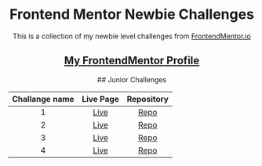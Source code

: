 <h1 align="center">Frontend Mentor Newbie Challenges</h1>

<p align="center">This is a collection of my newbie level challenges from <a href="https://www.frontendmentor.io/" target="_blank">FrontendMentor.io</a></p>

<h2 align="center"><a href="https://www.frontendmentor.io/profile/dnksebastian" target="_blank">My FrontendMentor Profile</a></h2>

<div align="center">
## Junior Challenges

| Challange name | Live Page | Repository |
| :------------: | :-------: | :--------: |
| 1 |  <a href="" target="_blank">Live</a> | <a href="" target="_blank">Repo</a> |
| 2 |  <a href="" target="_blank">Live</a>  |  <a href="" target="_blank">Repo</a>  |
| 3| <a href="" target="_blank">Live</a>  | <a href="" target="_blank">Repo</a>  |
| 4 | <a href="" target="_blank">Live</a>  | <a href="" target="_blank">Repo</a>  |
</div>